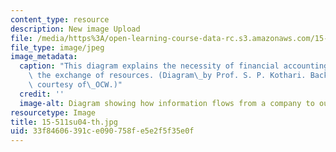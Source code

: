 ```yaml
---
content_type: resource
description: New image Upload
file: /media/https%3A/open-learning-course-data-rc.s3.amazonaws.com/15-511-financial-accounting-summer-2004/33f84606391ce090758fe5e2f5f35e0f_15-511su04-th.jpg
file_type: image/jpeg
image_metadata:
  caption: "This diagram explains the necessity of financial accounting: it promotes\
    \ the exchange of resources. (Diagram\_by Prof. S. P. Kothari. Background photograph\
    \ courtesy of\_OCW.)"
  credit: ''
  image-alt: Diagram showing how information flows from a company to outsiders.
resourcetype: Image
title: 15-511su04-th.jpg
uid: 33f84606-391c-e090-758f-e5e2f5f35e0f
---
```

